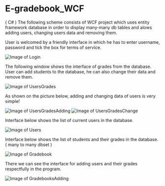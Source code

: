 # E-gradebook_WCF
 ( C# ) The following scheme consists of WCF project which uses entity framework database in order to display many-many db tables and alows adding users, changing users data and removing them.



User is welcomed by a friendly interface in which he has to enter username, password and tick the box for terms of service.

![Image of Login](https://i.imgur.com/80Out8L.png)

The following window shows the interface of grades from the database. User can add students to the database, he can also change their data and remove them.

![Image of UsersGrades](https://i.imgur.com/qET6gS7.png)

As shown on the picture below, adding and changing data of users is very simple!

![Image of UsersGradesAdding](https://i.imgur.com/0BldjmL.png) ![Image of UsersGradesChange](https://i.imgur.com/AQTvImh.png)

Interface below shows the list of current users in the database.

![Image of Users](https://i.imgur.com/AHHIJPF.png)

Interface below shows the list of students and their grades in the database. ( many to many dbset )

![Image of Gradebook](https://i.imgur.com/qET6gS7.png)

There we can see the interface for adding users and their grades respectfully in the program.

![Image of GradebooksAdding](https://i.imgur.com/YsMB2L3.png)

